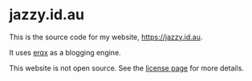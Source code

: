 # jazzy.id.au

This is the source code for my website, https://jazzy.id.au.

It uses [erqx](https://github.com/jroper/erqx) as a blogging engine.

This website is not open source. See the [license page](LICENSE) for more details.
